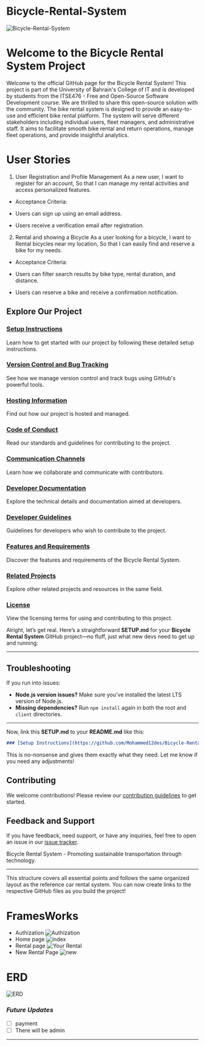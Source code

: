 # Bicycle-Rental-System

![Bicycle-Rental-System](https://static.vecteezy.com/system/resources/previews/035/861/476/non_2x/city-bicycle-sharing-system-isolated-on-white-bike-stand-with-rental-bicycles-bike-on-docking-station-and-smartphone-urban-transportation-smart-service-cartoon-flat-illustration-vector.jpg)

# Welcome to the Bicycle Rental System Project

Welcome to the official GitHub page for the Bicycle Rental System! This project is part of the University of Bahrain's College of IT and is developed by students from the ITSE476 - Free and Open-Source Software Development course. We are thrilled to share this open-source solution with the community. The bike rental system is designed to provide an easy-to-use and efficient bike rental platform. The system will serve different stakeholders including individual users, fleet managers, and administrative staff. It aims to facilitate smooth bike rental and return operations, manage fleet operations, and provide insightful analytics.

# User Stories

1. User Registration and Profile Management
   As a new user,
   I want to register for an account,
   So that I can manage my rental activities and access personalized features.

- Acceptance Criteria:

- Users can sign up using an email address.
- Users receive a verification email after registration.

2. Rental and showing a Bicycle
   As a user looking for a bicycle,
   I want to Rental bicycles near my location,
   So that I can easily find and reserve a bike for my needs.

- Acceptance Criteria:

- Users can filter search results by bike type, rental duration, and distance.

- Users can reserve a bike and receive a confirmation notification.

## Explore Our Project

### [Setup Instructions](https://github.com/Mohammed12des/Bicycle-Rental-System/blob/main/SETUP.MD)
Learn how to get started with our project by following these detailed setup instructions.

### [Version Control and Bug Tracking](https://github.com/Mohammed12des/Bicycle-Rental-System/blob/main/VERSION_CONTROL.md)
See how we manage version control and track bugs using GitHub's powerful tools.

### [Hosting Information](https://github.com/Mohammed12des/Bicycle-Rental-System/blob/main/HOSTING.md)
Find out how our project is hosted and managed.

### [Code of Conduct](https://github.com/Mohammed12des/Bicycle-Rental-System/blob/main/Code_of_Conduct.md)
Read our standards and guidelines for contributing to the project.

### [Communication Channels](https://github.com/Mohammed12des/Bicycle-Rental-System/blob/main/Communication_Channels.md)
Learn how we collaborate and communicate with contributors.

### [Developer Documentation](https://github.com/Mohammed12des/Bicycle-Rental-System/blob/main/Developer_Documentation.md)
Explore the technical details and documentation aimed at developers.

### [Developer Guidelines](https://github.com/Mohammed12des/Bicycle-Rental-System/blob/main/Developer_Guidelines.md)
Guidelines for developers who wish to contribute to the project.

### [Features and Requirements](https://github.com/Mohammed12des/Bicycle-Rental-System/blob/main/Features_Requirements.md)
Discover the features and requirements of the Bicycle Rental System.

### [Related Projects](https://github.com/Mohammed12des/Bicycle-Rental-System/blob/main/related_projects.md)
Explore other related projects and resources in the same field.

### [License](https://github.com/Mohammed12des/Bicycle-Rental-System/blob/main/LICENSE)
View the licensing terms for using and contributing to this project.

Alright, let’s get real. Here’s a straightforward **SETUP.md** for your **Bicycle Rental System** GitHub project—no fluff, just what new devs need to get up and running:

---

## Troubleshooting

If you run into issues:

- **Node.js version issues?** Make sure you’ve installed the latest LTS version of Node.js.
- **Missing dependencies?** Run `npm install` again in both the root and `client` directories.

---

Now, link this **SETUP.md** to your **README.md** like this:

```markdown
### [Setup Instructions](https://github.com/Mohammed12des/Bicycle-Rental-System/blob/main/SETUP.md)
```

This is no-nonsense and gives them exactly what they need. Let me know if you need any adjustments!
## Contributing

We welcome contributions! Please review our [contribution guidelines](https://github.com/Mohammed12des/Bicycle-Rental-System/blob/main/CONTRIBUTING.md) to get started.

## Feedback and Support

If you have feedback, need support, or have any inquiries, feel free to open an issue in our [issue tracker](https://github.com/Mohammed12des/Bicycle-Rental-System/issues).


Bicycle Rental System - Promoting sustainable transportation through technology.

---

This structure covers all essential points and follows the same organized layout as the reference car rental system. You can now create links to the respective GitHub files as you build the project!


# FramesWorks

- Authization
  ![Authization](https://i.ibb.co/HrF0G3t/Authization.png)
- Home page
  ![index](https://i.ibb.co/N1KrFC7/index.png)
- Rental page
  ![Your Rental](https://i.ibb.co/gW8bXr9/Screenshot-2024-07-27-222218.png)
- New Rental Page
  ![new](https://i.ibb.co/DrtbxW8/Screenshot-2024-07-27-222554.png")

# ERD

![ERD](https://i.ibb.co/R4pnZjx/erd-2.png)

### **_Future Updates_**

- [ ] payment
- [ ] There will be admin

---
